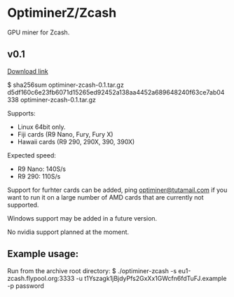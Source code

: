 # OptiminerZ/Zcash

GPU miner for Zcash.

## v0.1
[Download link](https://github.com/Optiminer/OptiminerZcash/raw/master/optiminer-zcash-0.1.tar.gz)

$ sha256sum optiminer-zcash-0.1.tar.gz 
d5df160c6e23fb6071d15265ed92452a138aa4452a689648240f63ce7ab04338  optiminer-zcash-0.1.tar.gz

Supports:
- Linux 64bit only.
- Fiji cards (R9 Nano, Fury, Fury X)
- Hawaii cards (R9 290, 290X, 390, 390X)

Expected speed:
- R9 Nano: 140S/s
- R9 290: 110S/s

Support for furhter cards can be added, ping optiminer@tutamail.com if you
want to run it on a large number of AMD cards that are currently not
supported.

Windows support may be added in a future version.

No nvidia support planned at the moment.

## Example usage:
Run from the archive root directory:
$ ./optiminer-zcash -s eu1-zcash.flypool.org:3333 -u t1Yszagk1jBjdyPfs2GxXx1GWcfn6fdTuFJ.example -p password

